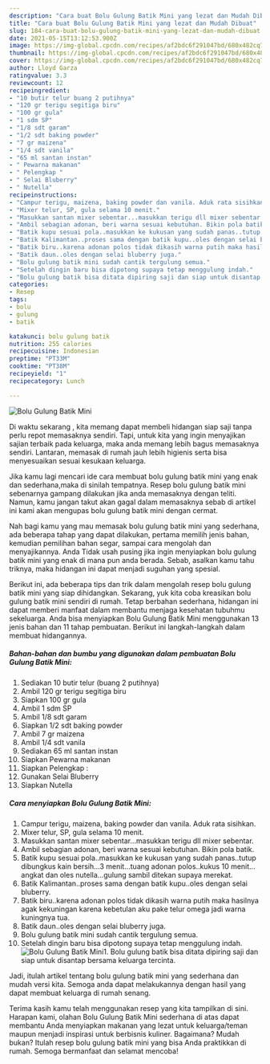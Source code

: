 ```yaml
---
description: "Cara buat Bolu Gulung Batik Mini yang lezat dan Mudah Dibuat"
title: "Cara buat Bolu Gulung Batik Mini yang lezat dan Mudah Dibuat"
slug: 184-cara-buat-bolu-gulung-batik-mini-yang-lezat-dan-mudah-dibuat
date: 2021-05-15T13:12:53.900Z
image: https://img-global.cpcdn.com/recipes/af2bdc6f291047bd/680x482cq70/bolu-gulung-batik-mini-foto-resep-utama.jpg
thumbnail: https://img-global.cpcdn.com/recipes/af2bdc6f291047bd/680x482cq70/bolu-gulung-batik-mini-foto-resep-utama.jpg
cover: https://img-global.cpcdn.com/recipes/af2bdc6f291047bd/680x482cq70/bolu-gulung-batik-mini-foto-resep-utama.jpg
author: Lloyd Garza
ratingvalue: 3.3
reviewcount: 12
recipeingredient:
- "10 butir telur buang 2 putihnya"
- "120 gr terigu segitiga biru"
- "100 gr gula"
- "1 sdm SP"
- "1/8 sdt garam"
- "1/2 sdt baking powder"
- "7 gr maizena"
- "1/4 sdt vanila"
- "65 ml santan instan"
- " Pewarna makanan"
- " Pelengkap "
- " Selai Bluberry"
- " Nutella"
recipeinstructions:
- "Campur terigu, maizena, baking powder dan vanila. Aduk rata sisihkan."
- "Mixer telur, SP, gula selama 10 menit."
- "Masukkan santan mixer sebentar...masukkan terigu dll mixer sebentar."
- "Ambil sebagian adonan, beri warna sesuai kebutuhan. Bikin pola batik."
- "Batik kupu sesuai pola..masukkan ke kukusan yang sudah panas..tutup dibungkus kain bersih...3 menit...tuang adonan polos..kukus 10 menit... angkat dan oles nutella...gulung sambil ditekan supaya merekat."
- "Batik Kalimantan..proses sama dengan batik kupu..oles dengan selai bluberry."
- "Batik biru..karena adonan polos tidak dikasih warna putih maka hasilnya agak kekuningan karena kebetulan aku pake telur omega jadi warna kuningnya tua."
- "Batik daun..oles dengan selai bluberry juga."
- "Bolu gulung batik mini sudah cantik tergulung semua."
- "Setelah dingin baru bisa dipotong supaya tetap menggulung indah."
- "Bolu gulung batik bisa ditata dipiring saji dan siap untuk disantap bersama keluarga tercinta."
categories:
- Resep
tags:
- bolu
- gulung
- batik

katakunci: bolu gulung batik 
nutrition: 255 calories
recipecuisine: Indonesian
preptime: "PT33M"
cooktime: "PT38M"
recipeyield: "1"
recipecategory: Lunch

---
```



![Bolu Gulung Batik Mini](https://img-global.cpcdn.com/recipes/af2bdc6f291047bd/680x482cq70/bolu-gulung-batik-mini-foto-resep-utama.jpg)

Di waktu  sekarang , kita memang dapat membeli hidangan siap saji tanpa perlu repot memasaknya sendiri. Tapi, untuk kita yang ingin menyajikan sajian terbaik pada keluarga, maka anda memang lebih bagus memasaknya sendiri. Lantaran, memasak di rumah jauh lebih higienis serta bisa menyesuaikan sesuai kesukaan keluarga.

Jika kamu lagi mencari ide cara membuat bolu gulung batik mini yang enak dan sederhana,maka di sinilah tempatnya. Resep bolu gulung batik mini  sebenarnya gampang dilakukan jika anda memasaknya dengan teliti. Namun, kamu jangan takut akan gagal dalam memasaknya 
sebab di artikel ini kami akan mengupas bolu gulung batik mini dengan cermat.  



Nah bagi kamu yang mau memasak bolu gulung batik mini yang sederhana, ada beberapa tahap yang dapat dilakukan, pertama memilih jenis bahan, kemudian pemilihan bahan segar, sampai cara mengolah dan menyajikannya. Anda Tidak usah pusing jika ingin menyiapkan bolu gulung batik mini yang enak di mana pun anda berada. Sebab, asalkan kamu  tahu triknya, maka hidangan ini dapat menjadi suguhan yang spesial.

Berikut ini, ada beberapa tips dan trik dalam mengolah resep bolu gulung batik mini yang siap dihidangkan. Sekarang, yuk kita coba kreasikan bolu gulung batik mini sendiri di rumah. Tetap berbahan sederhana, hidangan ini dapat memberi manfaat dalam membantu menjaga kesehatan tubuhmu sekeluarga. Anda bisa menyiapkan Bolu Gulung Batik Mini menggunakan 13 jenis bahan dan 11 tahap pembuatan. Berikut ini langkah-langkah dalam membuat hidangannya.

<!--inarticleads1-->

##### Bahan-bahan dan bumbu yang digunakan dalam pembuatan Bolu Gulung Batik Mini:

1. Sediakan 10 butir telur (buang 2 putihnya)
1. Ambil 120 gr terigu segitiga biru
1. Siapkan 100 gr gula
1. Ambil 1 sdm SP
1. Ambil 1/8 sdt garam
1. Siapkan 1/2 sdt baking powder
1. Ambil 7 gr maizena
1. Ambil 1/4 sdt vanila
1. Sediakan 65 ml santan instan
1. Siapkan  Pewarna makanan
1. Siapkan  Pelengkap :
1. Gunakan  Selai Bluberry
1. Siapkan  Nutella




<!--inarticleads2-->

##### Cara menyiapkan Bolu Gulung Batik Mini:

1. Campur terigu, maizena, baking powder dan vanila. Aduk rata sisihkan.
1. Mixer telur, SP, gula selama 10 menit.
1. Masukkan santan mixer sebentar...masukkan terigu dll mixer sebentar.
1. Ambil sebagian adonan, beri warna sesuai kebutuhan. Bikin pola batik.
1. Batik kupu sesuai pola..masukkan ke kukusan yang sudah panas..tutup dibungkus kain bersih...3 menit...tuang adonan polos..kukus 10 menit... angkat dan oles nutella...gulung sambil ditekan supaya merekat.
1. Batik Kalimantan..proses sama dengan batik kupu..oles dengan selai bluberry.
1. Batik biru..karena adonan polos tidak dikasih warna putih maka hasilnya agak kekuningan karena kebetulan aku pake telur omega jadi warna kuningnya tua.
1. Batik daun..oles dengan selai bluberry juga.
1. Bolu gulung batik mini sudah cantik tergulung semua.
1. Setelah dingin baru bisa dipotong supaya tetap menggulung indah.
<img src="//assets-global.cpcdn.com/assets/icons/button_play-2c75c40dde080a61004c1f40b05d8f140eaff45d7e9e6481dc71c63d2e7c4909.png" alt="Bolu Gulung Batik Mini">1. Bolu gulung batik bisa ditata dipiring saji dan siap untuk disantap bersama keluarga tercinta.




Jadi, itulah artikel tentang  bolu gulung batik mini  yang sederhana dan mudah versi kita. Semoga anda dapat melakukannya dengan hasil yang dapat membuat keluarga di rumah senang. 

Terima kasih kamu telah menggunakan resep yang kita tampilkan di sini. Harapan kami, olahan  Bolu Gulung Batik Mini sederhana di atas dapat membantu Anda menyiapkan makanan yang lezat untuk keluarga/teman maupun menjadi inspirasi untuk berbisnis kuliner. Bagaimana? Mudah bukan? Itulah resep bolu gulung batik mini yang bisa Anda praktikkan di rumah. Semoga bermanfaat dan selamat mencoba!

